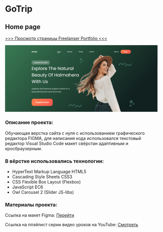 # GoTrip
## Home page

[>>> Просмотр страницы Freelanser Portfolio <<<](https://pavelreb.github.io/GoTrip/)

![This is an image](https://github.com/Pavelreb/GoTrip/blob/master/img/first-screen.jpg?raw=true)

### Описание проекта:
Обучающая верстка сайта с нуля с использованием графического редактора FIGMA, для написания кода использовался текстовый редактор Visual Studio Code макет свёрстан адаптивным и кросбраузерным.

### В вёрстке использовались технологии:
- HyperText Markup Language HTML5
- Cascading Style Sheets CSS3
- CSS Flexible Box Layout (Flexbox)
- JavaScript EC6
- Owl Carousel 2 (Slider JS-libs)

### Материалы проекта:
Ссылка на макет Figma: [Перейти](https://www.figma.com/file/w3Bb1v9Vq08lIoiIYLPegP/GoTrip)

Ссылка на плэйлист серии видео уроков на YouTube: [Смотреть](https://www.youtube.com/watch?v=DPA9qzBJPaA&list=PL1NBhQGGj46arKowyG-OBKSRSq7j1tO2v)
